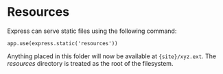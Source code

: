# Resources

Express can serve static files using the following command:

```
app.use(express.static('resources'))
```

Anything placed in this folder will now be available at `{site}/xyz.ext`. The *resources* directory is treated as the root of the filesystem.